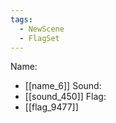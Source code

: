 ```yaml
---
tags:
  - NewScene
  - FlagSet
---
```

Name:
- [[name_6]]
Sound:
- [[sound_450]]
Flag:
- [[flag_9477]]
